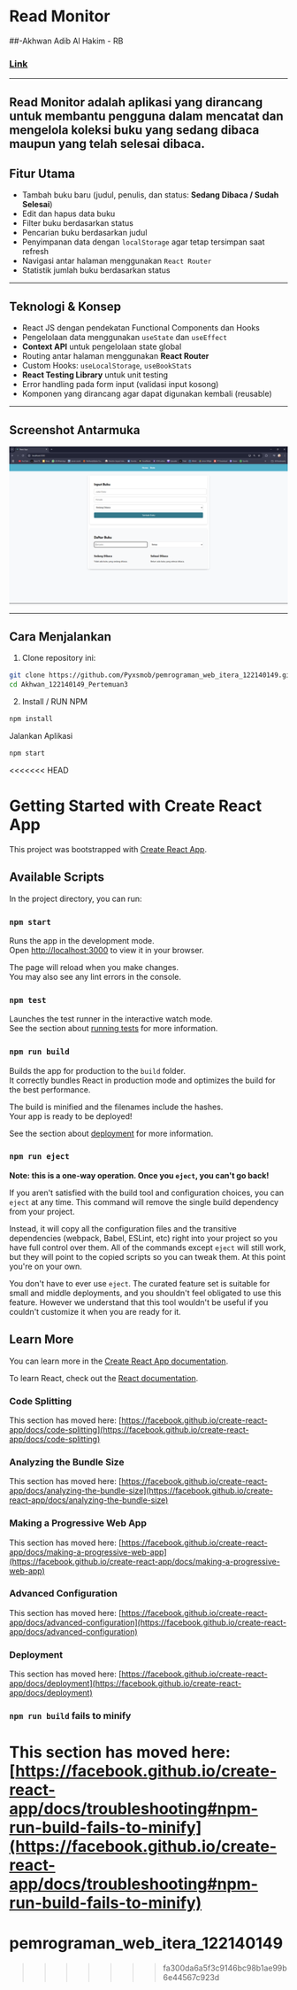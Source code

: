# Read Monitor
##-Akhwan Adib Al Hakim - RB
### [Link](https://book-monitor.vercel.app/)
---
Read Monitor adalah aplikasi yang dirancang untuk membantu pengguna dalam mencatat dan mengelola koleksi buku yang sedang dibaca maupun yang telah selesai dibaca.
---

## Fitur Utama

- Tambah buku baru (judul, penulis, dan status: **Sedang Dibaca / Sudah Selesai**)
- Edit dan hapus data buku
- Filter buku berdasarkan status
- Pencarian buku berdasarkan judul
- Penyimpanan data dengan `localStorage` agar tetap tersimpan saat refresh
- Navigasi antar halaman menggunakan `React Router`
- Statistik jumlah buku berdasarkan status

---

## Teknologi & Konsep

- React JS dengan pendekatan Functional Components dan Hooks
- Pengelolaan data menggunakan `useState` dan `useEffect`
- **Context API** untuk pengelolaan state global
- Routing antar halaman menggunakan **React Router** 
- Custom Hooks: `useLocalStorage`, `useBookStats`
- **React Testing Library** untuk unit testing
- Error handling pada form input (validasi input kosong)
- Komponen yang dirancang agar dapat digunakan kembali (reusable)


---

## Screenshot Antarmuka

![screenshot](ss/Screenshot%20(116).png)

---

## Cara Menjalankan

1. Clone repository ini:

```bash
git clone https://github.com/Pyxsmob/pemrograman_web_itera_122140149.git
cd Akhwan_122140149_Pertemuan3
```
2. Install / RUN NPM

```bash
npm install
```

Jalankan Aplikasi
```bash
npm start
```

<<<<<<< HEAD
# Getting Started with Create React App

This project was bootstrapped with [Create React App](https://github.com/facebook/create-react-app).

## Available Scripts

In the project directory, you can run:

### `npm start`

Runs the app in the development mode.\
Open [http://localhost:3000](http://localhost:3000) to view it in your browser.

The page will reload when you make changes.\
You may also see any lint errors in the console.

### `npm test`

Launches the test runner in the interactive watch mode.\
See the section about [running tests](https://facebook.github.io/create-react-app/docs/running-tests) for more information.

### `npm run build`

Builds the app for production to the `build` folder.\
It correctly bundles React in production mode and optimizes the build for the best performance.

The build is minified and the filenames include the hashes.\
Your app is ready to be deployed!

See the section about [deployment](https://facebook.github.io/create-react-app/docs/deployment) for more information.

### `npm run eject`

**Note: this is a one-way operation. Once you `eject`, you can't go back!**

If you aren't satisfied with the build tool and configuration choices, you can `eject` at any time. This command will remove the single build dependency from your project.

Instead, it will copy all the configuration files and the transitive dependencies (webpack, Babel, ESLint, etc) right into your project so you have full control over them. All of the commands except `eject` will still work, but they will point to the copied scripts so you can tweak them. At this point you're on your own.

You don't have to ever use `eject`. The curated feature set is suitable for small and middle deployments, and you shouldn't feel obligated to use this feature. However we understand that this tool wouldn't be useful if you couldn't customize it when you are ready for it.

## Learn More

You can learn more in the [Create React App documentation](https://facebook.github.io/create-react-app/docs/getting-started).

To learn React, check out the [React documentation](https://reactjs.org/).

### Code Splitting

This section has moved here: [https://facebook.github.io/create-react-app/docs/code-splitting](https://facebook.github.io/create-react-app/docs/code-splitting)

### Analyzing the Bundle Size

This section has moved here: [https://facebook.github.io/create-react-app/docs/analyzing-the-bundle-size](https://facebook.github.io/create-react-app/docs/analyzing-the-bundle-size)

### Making a Progressive Web App

This section has moved here: [https://facebook.github.io/create-react-app/docs/making-a-progressive-web-app](https://facebook.github.io/create-react-app/docs/making-a-progressive-web-app)

### Advanced Configuration

This section has moved here: [https://facebook.github.io/create-react-app/docs/advanced-configuration](https://facebook.github.io/create-react-app/docs/advanced-configuration)

### Deployment

This section has moved here: [https://facebook.github.io/create-react-app/docs/deployment](https://facebook.github.io/create-react-app/docs/deployment)

### `npm run build` fails to minify

This section has moved here: [https://facebook.github.io/create-react-app/docs/troubleshooting#npm-run-build-fails-to-minify](https://facebook.github.io/create-react-app/docs/troubleshooting#npm-run-build-fails-to-minify)
=======
# pemrograman_web_itera_122140149
>>>>>>> fa300da6a5f3c9146bc98b1ae99b6e44567c923d
